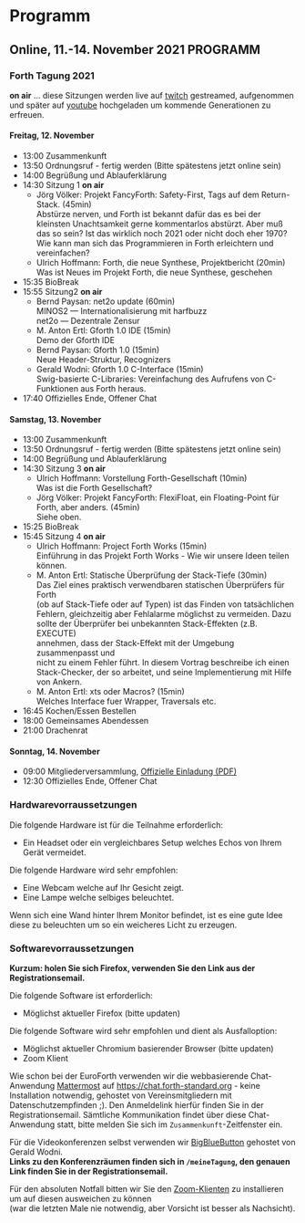 # Programm

## Online, 11.-14. November 2021 PROGRAMM


### Forth Tagung 2021
**on air** ... diese Sitzungen werden live auf [twitch](https://www.twitch.tv/4ther) gestreamed, aufgenommen und später auf [youtube](https://www.youtube.com/channel/UC_mpkwOO_1ILd66GUTNVPQg) hochgeladen um kommende Generationen zu erfreuen.

#### Freitag, 12. November
- 13:00 Zusammenkunft
- 13:50 Ordnungsruf - fertig werden (Bitte spätestens jetzt online sein)
- 14:00 Begrüßung und Ablauferklärung
- 14:30 Sitzung 1 **on air**
  - Jörg Völker: Projekt FancyForth: Safety-First, Tags auf dem Return-Stack. (45min)  
    Abstürze nerven, und Forth ist bekannt dafür das es bei der kleinsten Unachtsamkeit gerne kommentarlos abstürzt. Aber muß das so sein? Ist das wirklich noch 2021 oder nicht doch eher 1970? Wie kann man sich das Programmieren in Forth erleichtern und vereinfachen?
  - Ulrich Hoffmann: Forth, die neue Synthese, Projektbericht (20min)  
    Was ist Neues im Projekt Forth, die neue Synthese, geschehen
- 15:35 BioBreak
- 15:55 Sitzung2 **on air**
  - Bernd Paysan: net2o update (60min)  
    MINOS2 — Internationalisierung mit harfbuzz  
    net2o — Dezentrale Zensur
  - M. Anton Ertl: Gforth 1.0 IDE (15min)  
    Demo der Gforth IDE
  - Bernd Paysan: Gforth 1.0 (15min)  
    Neue Header-Struktur, Recognizers
  - Gerald Wodni: Gforth 1.0 C-Interface (15min)  
    Swig-basierte C-Libraries: Vereinfachung des Aufrufens von C-Funktionen aus Forth heraus.
- 17:40  Offizielles Ende, Offener Chat

#### Samstag, 13. November
- 13:00 Zusammenkunft
- 13:50 Ordnungsruf - fertig werden (Bitte spätestens jetzt online sein)
- 14:00 Begrüßung und Ablauferklärung
- 14:30 Sitzung 3 **on air**
  - Ulrich Hoffmann: Vorstellung Forth-Gesellschaft (10min)  
    Was ist die Forth Gesellschaft?
  - Jörg Völker: Projekt FancyForth: FlexiFloat, ein Floating-Point für Forth, aber anders. (45min)  
    Siehe oben.
- 15:25 BioBreak
- 15:45 Sitzung 4 **on air**
  - Ulrich Hoffmann: Project Forth Works (15min)  
    Einführung in das Projekt Forth Works - Wie wir unsere Ideen teilen können.
  - M. Anton Ertl: Statische Überprüfung der Stack-Tiefe (30min)  
    Das Ziel eines praktisch verwendbaren statischen Überprüfers für Forth  
    (ob auf Stack-Tiefe oder auf Typen) ist das Finden von tatsächlichen  
    Fehlern, gleichzeitig aber Fehlalarme möglichst zu vermeiden.  Dazu  
    sollte der Überprüfer bei unbekannten Stack-Effekten (z.B. EXECUTE)  
    annehmen, dass der Stack-Effekt mit der Umgebung zusammenpasst und  
    nicht zu einem Fehler führt.  In diesem Vortrag beschreibe ich einen  
    Stack-Checker, der so arbeitet, und seine Implementierung mit Hilfe  
    von Ankern.
  - M. Anton Ertl: xts oder Macros? (15min)  
    Welches Interface fuer Wrapper, Traversals etc.
- 16:45  Kochen/Essen Bestellen
- 18:00 Gemeinsames Abendessen
- 21:00 Drachenrat

#### Sonntag, 14. November
- 09:00 Mitgliederversammlung, [Offizielle Einladung (PDF)](/files/2021/FG-Mitgliederversammlung-2021-11-14.pdf)
- 12:30 Offizielles Ende, Offener Chat


### Hardwarevorraussetzungen
Die folgende Hardware ist für die Teilnahme erforderlich:
- Ein Headset oder ein vergleichbares Setup welches Echos von Ihrem Gerät vermeidet.

Die folgende Hardware wird sehr empfohlen:
- Eine Webcam welche auf Ihr Gesicht zeigt.
- Eine Lampe welche selbiges beleuchtet.

Wenn sich eine Wand hinter Ihrem Monitor befindet, ist es eine gute Idee diese zu beleuchten um so ein weicheres Licht zu erzeugen. 

### Softwarevorraussetzungen

__Kurzum: holen Sie sich Firefox, verwenden Sie den Link aus der Registrationsemail.__

Die folgende Software ist erforderlich:
- Möglichst aktueller Firefox (bitte updaten)

Die folgende Software wird sehr empfohlen und dient als Ausfalloption:
- Möglichst aktueller Chromium basierender Browser (bitte updaten)
- Zoom Klient

Wie schon bei der EuroForth verwenden wir die webbasierende Chat-Anwendung [Mattermost](https://mattermost.com/) auf https://chat.forth-standard.org - keine Installation notwendig, gehostet von Vereinsmitgliedern mit Datenschutzempfinden ;).
Den Anmeldelink hierfür finden Sie in der Registrationsemail.
Sämtliche Kommunikation findet über diese Chat-Anwendung statt, bitte melden Sie sich im `Zusammenkunft`-Zeitfenster ein.

Für die Videokonferenzen selbst verwenden wir [BigBlueButton](https://bigbluebutton.org/) gehostet von Gerald Wodni.  
__Links zu den Konferenzräumen finden sich in `/meineTagung`, den genauen Link finden Sie in der Registrationsemail.__

Für den absoluten Notfall bitten wir Sie den [Zoom-Klienten](https://zoom.us/)
zu installieren um auf diesen ausweichen zu können  
(war die letzten Male nie notwendig, aber Vorsicht ist besser als Nachsicht).



